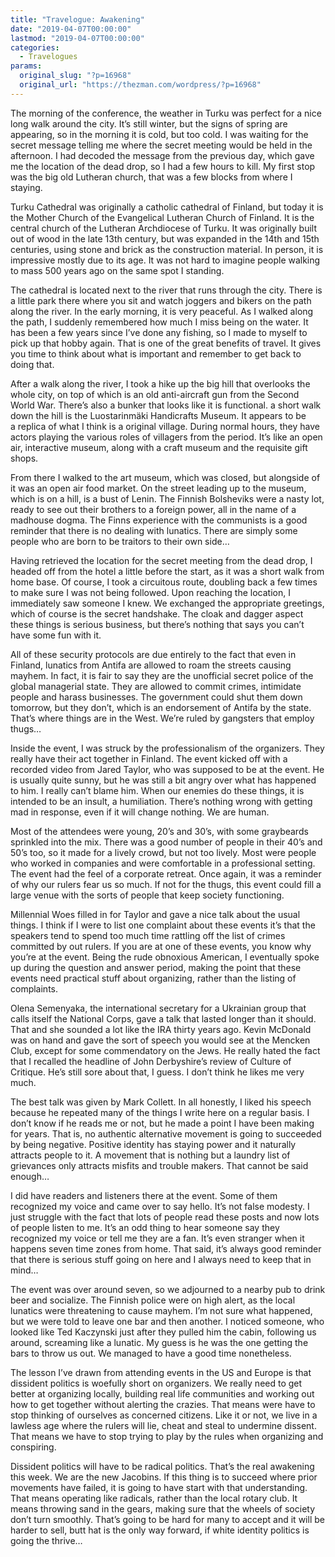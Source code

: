 ```yaml
---
title: "Travelogue: Awakening"
date: "2019-04-07T00:00:00"
lastmod: "2019-04-07T00:00:00"
categories:
  - Travelogues
params:
  original_slug: "?p=16968"
  original_url: "https://thezman.com/wordpress/?p=16968"
---
```


The morning of the conference, the weather in Turku was perfect for a
nice long walk around the city. It’s still winter, but the signs of
spring are appearing, so in the morning it is cold, but too cold. I was
waiting for the secret message telling me where the secret meeting would
be held in the afternoon. I had decoded the message from the previous
day, which gave me the location of the dead drop, so I had a few hours
to kill. My first stop was the big old Lutheran church, that was a few
blocks from where I staying.

Turku Cathedral was originally a catholic cathedral of Finland, but
today it is the Mother Church of the Evangelical Lutheran Church of
Finland. It is the central church of the Lutheran Archdiocese of Turku.
It was originally built out of wood in the late 13th century, but was
expanded in the 14th and 15th centuries, using stone and brick as the
construction material. In person, it is impressive mostly due to its
age. It was not hard to imagine people walking to mass 500 years ago on
the same spot I standing.

The cathedral is located next to the river that runs through the city.
There is a little park there where you sit and watch joggers and bikers
on the path along the river. In the early morning, it is very peaceful.
As I walked along the path, I suddenly remembered how much I miss being
on the water. It has been a few years since I’ve done any fishing, so I
made to myself to pick up that hobby again. That is one of the great
benefits of travel. It gives you time to think about what is important
and remember to get back to doing that.

After a walk along the river, I took a hike up the big hill that
overlooks the whole city, on top of which is an old anti-aircraft gun
from the Second World War. There’s also a bunker that looks like it is
functional. a short walk down the hill is the Luostarinmäki Handicrafts
Museum. It appears to be a replica of what I think is a original
village. During normal hours, they have actors playing the various roles
of villagers from the period. It’s like an open air, interactive museum,
along with a craft museum and the requisite gift shops.

From there I walked to the art museum, which was closed, but alongside
of it was an open air food market. On the street leading up to the
museum, which is on a hill, is a bust of Lenin. The Finnish Bolsheviks
were a nasty lot, ready to see out their brothers to a foreign power,
all in the name of a madhouse dogma. The Finns experience with the
communists is a good reminder that there is no dealing with lunatics.
There are simply some people who are born to be traitors to their own
side…

Having retrieved the location for the secret meeting from the dead drop,
I headed off from the hotel a little before the start, as it was a short
walk from home base. Of course, I took a circuitous route, doubling back
a few times to make sure I was not being followed. Upon reaching the
location, I immediately saw someone I knew. We exchanged the appropriate
greetings, which of course is the secret handshake. The cloak and dagger
aspect these things is serious business, but there’s nothing that says
you can’t have some fun with it.

All of these security protocols are due entirely to the fact that even
in Finland, lunatics from Antifa are allowed to roam the streets causing
mayhem. In fact, it is fair to say they are the unofficial secret police
of the global managerial state. They are allowed to commit crimes,
intimidate people and harass businesses. The government could shut them
down tomorrow, but they don’t, which is an endorsement of Antifa by the
state. That’s where things are in the West. We’re ruled by gangsters
that employ thugs…

Inside the event, I was struck by the professionalism of the organizers.
They really have their act together in Finland. The event kicked off
with a recorded video from Jared Taylor, who was supposed to be at the
event. He is usually quite sunny, but he was still a bit angry over what
has happened to him. I really can’t blame him. When our enemies do these
things, it is intended to be an insult, a humiliation. There’s nothing
wrong with getting mad in response, even if it will change nothing. We
are human.

Most of the attendees were young, 20’s and 30’s, with some graybeards
sprinkled into the mix. There was a good number of people in their 40’s
and 50’s too, so it made for a lively crowd, but not too lively. Most
were people who worked in companies and were comfortable in a
professional setting. The event had the feel of a corporate retreat.
Once again, it was a reminder of why our rulers fear us so much. If not
for the thugs, this event could fill a large venue with the sorts of
people that keep society functioning.

Millennial Woes filled in for Taylor and gave a nice talk about the
usual things. I think if I were to list one complaint about these events
it’s that the speakers tend to spend too much time rattling off the list
of crimes committed by out rulers. If you are at one of these events,
you know why you’re at the event. Being the rude obnoxious American, I
eventually spoke up during the question and answer period, making the
point that these events need practical stuff about organizing, rather
than the listing of complaints.

Olena Semenyaka, the international secretary for a Ukrainian group that
calls itself the National Corps, gave a talk that lasted longer than it
should. That and she sounded a lot like the IRA thirty years ago. Kevin
McDonald was on hand and gave the sort of speech you would see at the
Mencken Club, except for some commendatory on the Jews. He really hated
the fact that I recalled the headline of John Derbyshire’s review of
Culture of Critique. He’s still sore about that, I guess. I don’t think
he likes me very much.

The best talk was given by Mark Collett. In all honestly, I liked his
speech because he repeated many of the things I write here on a regular
basis. I don’t know if he reads me or not, but he made a point I have
been making for years. That is, no authentic alternative movement is
going to succeeded by being negative. Positive identity has staying
power and it naturally attracts people to it. A movement that is nothing
but a laundry list of grievances only attracts misfits and trouble
makers. That cannot be said enough…

I did have readers and listeners there at the event. Some of them
recognized my voice and came over to say hello. It’s not false modesty.
I just struggle with the fact that lots of people read these posts and
now lots of people listen to me. It’s an odd thing to hear someone say
they recognized my voice or tell me they are a fan. It’s even stranger
when it happens seven time zones from home. That said, it’s always good
reminder that there is serious stuff going on here and I always need to
keep that in mind…

The event was over around seven, so we adjourned to a nearby pub to
drink beer and socialize. The Finnish police were on high alert, as the
local lunatics were threatening to cause mayhem. I’m not sure what
happened, but we were told to leave one bar and then another. I noticed
someone, who looked like Ted Kaczynski just after they pulled him the
cabin, following us around, screaming like a lunatic. My guess is he was
the one getting the bars to throw us out. We managed to have a good time
nonetheless.

The lesson I’ve drawn from attending events in the US and Europe is that
dissident politics is woefully short on organizers. We really need to
get better at organizing locally, building real life communities and
working out how to get together without alerting the crazies. That means
were have to stop thinking of ourselves as concerned citizens. Like it
or not, we live in a lawless age where the rulers will lie, cheat and
steal to undermine dissent. That means we have to stop trying to play by
the rules when organizing and conspiring.

Dissident politics will have to be radical politics. That’s the real
awakening this week. We are the new Jacobins. If this thing is to
succeed where prior movements have failed, it is going to have start
with that understanding. That means operating like radicals, rather than
the local rotary club. It means throwing sand in the gears, making sure
that the wheels of society don’t turn smoothly. That’s going to be hard
for many to accept and it will be harder to sell, butt hat is the only
way forward, if white identity politics is going the thrive…
